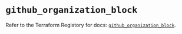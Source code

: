 # `github_organization_block`

Refer to the Terraform Registory for docs: [`github_organization_block`](https://registry.terraform.io/providers/integrations/github/5.28.1/docs/resources/organization_block).
